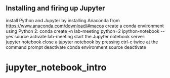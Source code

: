 Installing and firing up Jupyter
---

install Python and Jupyter by installing Anaconda from 
https://www.anaconda.com/download/#macos
create a conda environment using Python 2: 
conda create -n lab-meeting python=2 ipython-notebook --yes
source activate lab-meeting
start the Jupyter notebook server:  
jupyter notebook
close a jupyter notebook by pressing ctrl-c twice at the command prompt
deactivate conda environment
source deactivate
# jupyter_notebook_intro
